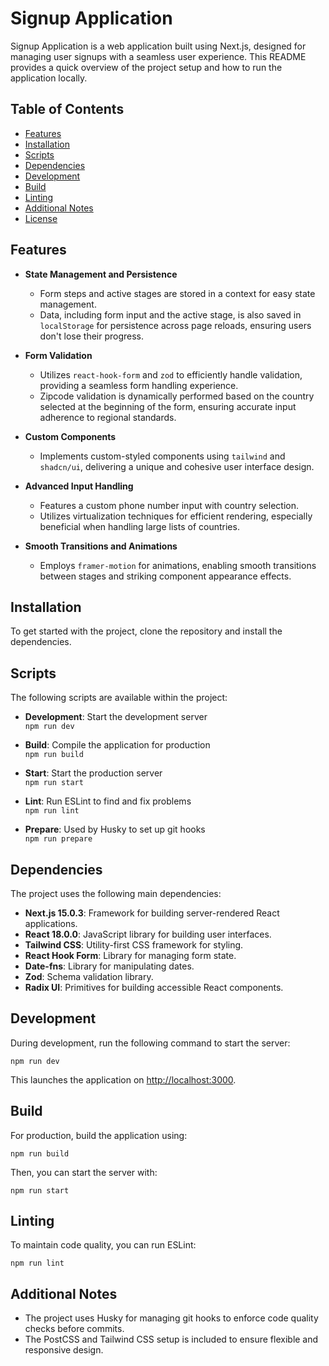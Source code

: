 # Signup Application
Signup Application is a web application built using Next.js, designed for managing user signups with a seamless user experience. This README provides a quick overview of the project setup and how to run the application locally.

## Table of Contents

- [Features](#features)
- [Installation](#installation)
- [Scripts](#scripts)
- [Dependencies](#dependencies)
- [Development](#development)
- [Build](#build)
- [Linting](#linting)
- [Additional Notes](#additional-notes)
- [License](#license)

## Features

- **State Management and Persistence**
  - Form steps and active stages are stored in a context for easy state management.
  - Data, including form input and the active stage, is also saved in `localStorage` for persistence across page reloads, ensuring users don't lose their progress.

- **Form Validation**
  - Utilizes `react-hook-form` and `zod` to efficiently handle validation, providing a seamless form handling experience.
  - Zipcode validation is dynamically performed based on the country selected at the beginning of the form, ensuring accurate input adherence to regional standards.

- **Custom Components**
  - Implements custom-styled components using `tailwind` and `shadcn/ui`, delivering a unique and cohesive user interface design.

- **Advanced Input Handling**
  - Features a custom phone number input with country selection.
  - Utilizes virtualization techniques for efficient rendering, especially beneficial when handling large lists of countries.

- **Smooth Transitions and Animations**
  - Employs `framer-motion` for animations, enabling smooth transitions between stages and striking component appearance effects.



## Installation

To get started with the project, clone the repository and install the dependencies.

## Scripts

The following scripts are available within the project:

- **Development**: Start the development server  
  `npm run dev`

- **Build**: Compile the application for production  
  `npm run build`

- **Start**: Start the production server  
  `npm run start`

- **Lint**: Run ESLint to find and fix problems  
  `npm run lint`

- **Prepare**: Used by Husky to set up git hooks  
  `npm run prepare`

## Dependencies

The project uses the following main dependencies:

- **Next.js 15.0.3**: Framework for building server-rendered React applications.
- **React 18.0.0**: JavaScript library for building user interfaces.
- **Tailwind CSS**: Utility-first CSS framework for styling.
- **React Hook Form**: Library for managing form state.
- **Date-fns**: Library for manipulating dates.
- **Zod**: Schema validation library.
- **Radix UI**: Primitives for building accessible React components.

## Development

During development, run the following command to start the server:

`npm run dev`

This launches the application on [http://localhost:3000](http://localhost:3000).

## Build

For production, build the application using:

`npm run build`

Then, you can start the server with:

`npm run start`

## Linting

To maintain code quality, you can run ESLint:

`npm run lint`

## Additional Notes

- The project uses Husky for managing git hooks to enforce code quality checks before commits.
- The PostCSS and Tailwind CSS setup is included to ensure flexible and responsive design.

